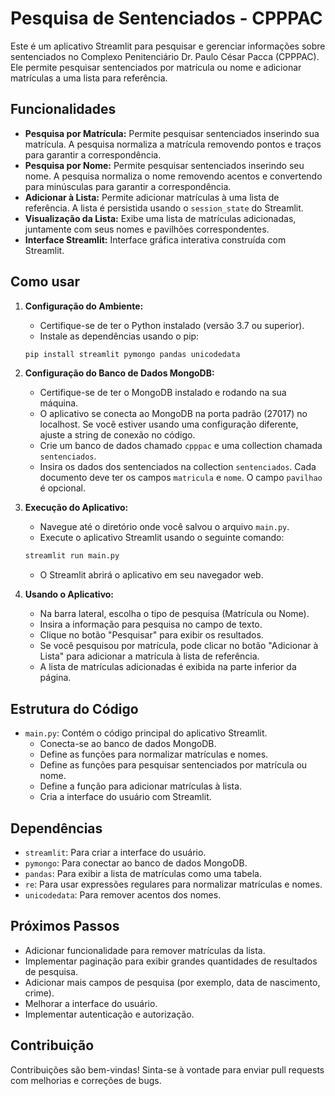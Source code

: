 # Pesquisa de Sentenciados - CPPPAC

Este é um aplicativo Streamlit para pesquisar e gerenciar informações sobre sentenciados no Complexo Penitenciário Dr. Paulo César Pacca (CPPPAC). Ele permite pesquisar sentenciados por matrícula ou nome e adicionar matrículas a uma lista para referência.

## Funcionalidades

*   **Pesquisa por Matrícula:** Permite pesquisar sentenciados inserindo sua matrícula. A pesquisa normaliza a matrícula removendo pontos e traços para garantir a correspondência.
*   **Pesquisa por Nome:** Permite pesquisar sentenciados inserindo seu nome. A pesquisa normaliza o nome removendo acentos e convertendo para minúsculas para garantir a correspondência.
*   **Adicionar à Lista:** Permite adicionar matrículas à uma lista de referência. A lista é persistida usando o `session_state` do Streamlit.
*   **Visualização da Lista:** Exibe uma lista de matrículas adicionadas, juntamente com seus nomes e pavilhões correspondentes.
*   **Interface Streamlit:** Interface gráfica interativa construída com Streamlit.

## Como usar

1.  **Configuração do Ambiente:**
    *   Certifique-se de ter o Python instalado (versão 3.7 ou superior).
    *   Instale as dependências usando o pip:

    ```bash
    pip install streamlit pymongo pandas unicodedata
    ```

2.  **Configuração do Banco de Dados MongoDB:**
    *   Certifique-se de ter o MongoDB instalado e rodando na sua máquina.
    *   O aplicativo se conecta ao MongoDB na porta padrão (27017) no localhost. Se você estiver usando uma configuração diferente, ajuste a string de conexão no código.
    *   Crie um banco de dados chamado `cpppac` e uma collection chamada `sentenciados`.
    *   Insira os dados dos sentenciados na collection `sentenciados`. Cada documento deve ter os campos `matricula` e `nome`. O campo `pavilhao` é opcional.

3.  **Execução do Aplicativo:**
    *   Navegue até o diretório onde você salvou o arquivo `main.py`.
    *   Execute o aplicativo Streamlit usando o seguinte comando:

    ```bash
    streamlit run main.py
    ```

    *   O Streamlit abrirá o aplicativo em seu navegador web.

4.  **Usando o Aplicativo:**
    *   Na barra lateral, escolha o tipo de pesquisa (Matrícula ou Nome).
    *   Insira a informação para pesquisa no campo de texto.
    *   Clique no botão "Pesquisar" para exibir os resultados.
    *   Se você pesquisou por matrícula, pode clicar no botão "Adicionar à Lista" para adicionar a matrícula à lista de referência.
    *   A lista de matrículas adicionadas é exibida na parte inferior da página.

## Estrutura do Código

*   `main.py`: Contém o código principal do aplicativo Streamlit.
    *   Conecta-se ao banco de dados MongoDB.
    *   Define as funções para normalizar matrículas e nomes.
    *   Define as funções para pesquisar sentenciados por matrícula ou nome.
    *   Define a função para adicionar matrículas à lista.
    *   Cria a interface do usuário com Streamlit.

## Dependências

*   `streamlit`: Para criar a interface do usuário.
*   `pymongo`: Para conectar ao banco de dados MongoDB.
*   `pandas`: Para exibir a lista de matrículas como uma tabela.
*   `re`: Para usar expressões regulares para normalizar matrículas e nomes.
*   `unicodedata`: Para remover acentos dos nomes.

## Próximos Passos

*   Adicionar funcionalidade para remover matrículas da lista.
*   Implementar paginação para exibir grandes quantidades de resultados de pesquisa.
*   Adicionar mais campos de pesquisa (por exemplo, data de nascimento, crime).
*   Melhorar a interface do usuário.
*   Implementar autenticação e autorização.

## Contribuição

Contribuições são bem-vindas! Sinta-se à vontade para enviar pull requests com melhorias e correções de bugs.
